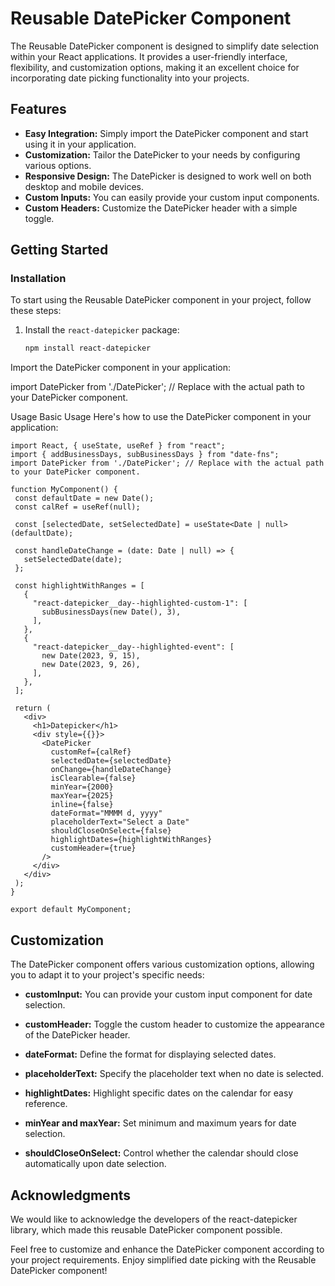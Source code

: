 # Reusable DatePicker Component

The Reusable DatePicker component is designed to simplify date selection within your React applications. It provides a user-friendly interface, flexibility, and customization options, making it an excellent choice for incorporating date picking functionality into your projects.

## Features

- **Easy Integration:** Simply import the DatePicker component and start using it in your application.
- **Customization:** Tailor the DatePicker to your needs by configuring various options.
- **Responsive Design:** The DatePicker is designed to work well on both desktop and mobile devices.
- **Custom Inputs:** You can easily provide your custom input components.
- **Custom Headers:** Customize the DatePicker header with a simple toggle.

## Getting Started

### Installation

To start using the Reusable DatePicker component in your project, follow these steps:

1. Install the `react-datepicker` package:

   ```bash
   npm install react-datepicker

Import the DatePicker component in your application:


import DatePicker from './DatePicker'; // Replace with the actual path to your DatePicker component.


Usage
Basic Usage
Here's how to use the DatePicker component in your application:

 ```
import React, { useState, useRef } from "react";
import { addBusinessDays, subBusinessDays } from "date-fns";
import DatePicker from './DatePicker'; // Replace with the actual path to your DatePicker component.

function MyComponent() {
  const defaultDate = new Date();
  const calRef = useRef(null);

  const [selectedDate, setSelectedDate] = useState<Date | null>(defaultDate);

  const handleDateChange = (date: Date | null) => {
    setSelectedDate(date);
  };

  const highlightWithRanges = [
    {
      "react-datepicker__day--highlighted-custom-1": [
        subBusinessDays(new Date(), 3),
      ],
    },
    {
      "react-datepicker__day--highlighted-event": [
        new Date(2023, 9, 15),
        new Date(2023, 9, 26),
      ],
    },
  ];

  return (
    <div>
      <h1>Datepicker</h1>
      <div style={{}}>
        <DatePicker
          customRef={calRef}
          selectedDate={selectedDate}
          onChange={handleDateChange}
          isClearable={false}
          minYear={2000}
          maxYear={2025}
          inline={false}
          dateFormat="MMMM d, yyyy"
          placeholderText="Select a Date"
          shouldCloseOnSelect={false}
          highlightDates={highlightWithRanges}
          customHeader={true}
        />
      </div>
    </div>
  );
}

export default MyComponent;
```

## Customization


The DatePicker component offers various customization options, allowing you to adapt it to your project's specific needs:


- **customInput:** You can provide your custom input component for date selection.

- **customHeader:** Toggle the custom header to customize the appearance of the DatePicker header.

- **dateFormat:** Define the format for displaying selected dates.

- **placeholderText:** Specify the placeholder text when no date is selected.

- **highlightDates:** Highlight specific dates on the calendar for easy reference.

- **minYear and maxYear:** Set minimum and maximum years for date selection.

- **shouldCloseOnSelect:** Control whether the calendar should close automatically upon date selection.


## Acknowledgments

We would like to acknowledge the developers of the react-datepicker library, which made this reusable DatePicker component possible.

Feel free to customize and enhance the DatePicker component according to your project requirements. Enjoy simplified date picking with the Reusable DatePicker component!
